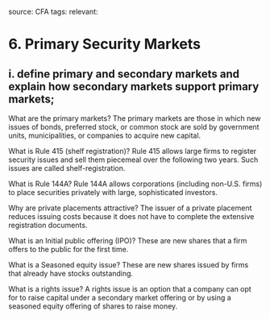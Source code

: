 source: CFA
tags: 
relevant: 

# 6. Primary Security Markets

## i. define primary and secondary markets and explain how secondary markets support primary markets;

What are the primary markets?
The primary markets are those in which new issues of bonds, preferred stock, or common stock are sold by government units, municipalities, or companies to acquire new capital.

What is Rule 415 (shelf registration)?
Rule 415 allows large firms to register security issues and sell them piecemeal over the following two years. Such issues are called shelf-registration.

What is Rule 144A?
Rule 144A allows corporations (including non-U.S. firms) to place securities privately with large, sophisticated investors.

Why are private placements attractive?
The issuer of a private placement reduces issuing costs because it does not have to complete the extensive registration documents.

What is an Initial public offering (IPO)? 
These are new shares that a firm offers to the public for the first time. 

What is a Seasoned equity issue? 
These are new shares issued by firms that already have stocks outstanding.

What is a rights issue?
A rights issue is an option that a company can opt for to raise capital under a secondary market offering or by using a seasoned equity offering of shares to raise money.

